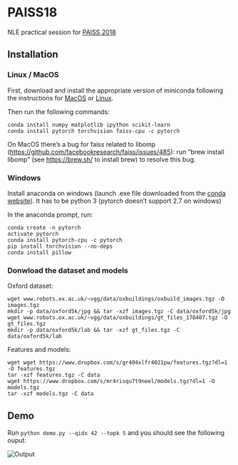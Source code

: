 # PAISS18
NLE practical session for [PAISS 2018](https://project.inria.fr/paiss/)

## Installation

### Linux / MacOS

First, download and install the appropriate version of miniconda following the instructions for [MacOS](https://conda.io/docs/user-guide/install/macos.html) or [Linux](https://conda.io/docs/user-guide/install/linux.html).

Then run the following commands:

```
conda install numpy matplotlib ipython scikit-learn
conda install pytorch torchvision faiss-cpu -c pytorch
```

On MacOS there’s a bug for faiss related to libomp (https://github.com/facebookresearch/faiss/issues/485): run “brew install libomp”  (see https://brew.sh/ to install brew) to resolve this bug.

### Windows

Install anaconda on windows (launch .exe file downloaded from the [conda website](https://conda.io/docs/user-guide/install/windows.html)). It has to be python 3 (pytorch doesn’t support 2.7 on windows)

In the anaconda prompt, run:

```
conda create -n pytorch
activate pytorch
conda install pytorch-cpu -c pytorch
pip install torchvision --no-deps
conda install pillow
```

### Donwload the dataset and models

Oxford dataset:
```
wget www.robots.ox.ac.uk/~vgg/data/oxbuildings/oxbuild_images.tgz -O images.tgz
mkdir -p data/oxford5k/jpg && tar -xzf images.tgz -C data/oxford5k/jpg
wget www.robots.ox.ac.uk/~vgg/data/oxbuildings/gt_files_170407.tgz -O gt_files.tgz
mkdir -p data/oxford5k/lab && tar -xzf gt_files.tgz -C data/oxford5k/lab
```


Features and models:
```
wget wget https://www.dropbox.com/s/gr404xlfr4021pw/features.tgz?dl=1 -O features.tgz
tar -xzf features.tgz -C data
wget https://www.dropbox.com/s/mr4risqu7t9neel/models.tgz?dl=1 -O models.tgz
tar -xzf models.tgz -C data
```


## Demo

Run `python demo.py --qidx 42 --topk 5` and you should see the following ouput:

![Output](https://www.dropbox.com/s/pgboc4yrehvdsh7/out.png?raw=1)
